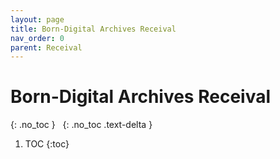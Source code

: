 ```yaml
---
layout: page
title: Born-Digital Archives Receival
nav_order: 0
parent: Receival
---
```


# Born-Digital Archives Receival

{: .no_toc }
&nbsp;
{: .no_toc .text-delta }

1. TOC
{:toc}